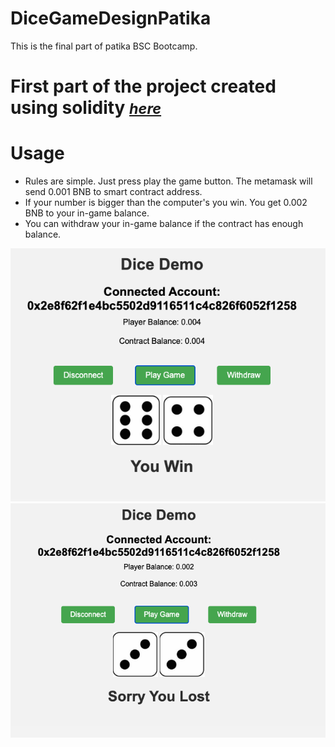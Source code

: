 # DiceGameDesignPatika

This is the final part of patika BSC Bootcamp.

# First part of the project created using solidity <small><i><a href='https://github.com/theritalin/DiceGamePatika'>here</a></i></small>

# Usage

- Rules are simple. Just press play the game button. The metamask will send 0.001 BNB to smart contract address.
- If your number is bigger than the computer's you win. You get 0.002 BNB to your in-game balance.
- You can withdraw your in-game balance if the contract has enough balance.

![You win](/img/win.png "Win")
![You lost](/img/lost.png "Lost")

